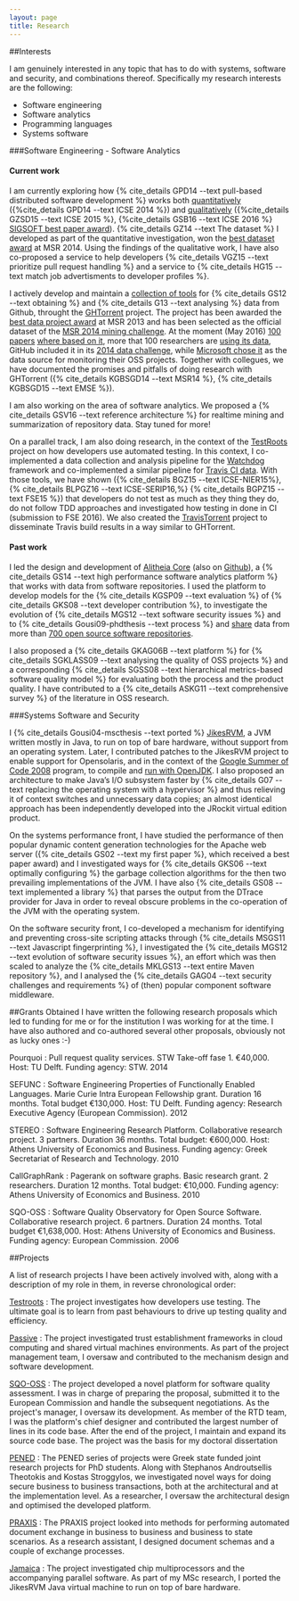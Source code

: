 ```yaml
---
layout: page
title: Research
---
```


##Interests

I am genuinely interested in any topic that has to do with systems, software and security, and combinations thereof. Specifically my research interests are
the following:

* Software engineering
* Software analytics
* Programming languages
* Systems software

###Software Engineering - Software Analytics

#### Current work

I am currently exploring how
{% cite_details GPD14 --text pull-based distributed software development %} works both [quantitatively](https://github.com/gousiosg/pullreqs)
({%cite_details GPD14 --text ICSE 2014 %}) and
[qualitatively](https://github.com/gousiosg/pullreqs-survey)
({%cite_details GZSD15 --text ICSE 2015 %},
{%cite_details GSB16 --text ICSE 2016 %}
[SIGSOFT best paper award](http://2016.icse.cs.txstate.edu/program/awards)).
{% cite_details GZ14 --text The dataset %} I developed as part of the
quantitative investigation, won the [best dataset award](http://2014.msrconf.org/history.php) at MSR 2014. Using the findings of the qualitative work, I have
also co-proposed a service to help developers
{% cite_details VGZ15 --text prioritize pull request handling %} and a service to {% cite_details HG15 --text match job advertisments to developer profiles %}.

I actively develop and maintain a
[collection of tools](https://github.com/gousiosg/github-mirror) for
{% cite_details GS12 --text obtaining %}
and {% cite_details G13 --text analysing %} data from Github, throught the [GHTorrent](https://ghtorrent.org) project. The project has been awarded
the [best data project award](http://2014.msrconf.org/history.php) at MSR 2013
and has been selected as the official dataset of the
[MSR 2014 mining challenge](http://2014.msrconf.org/challenge.php).
At the moment (May 2016)
[100 papers](https://scholar.google.gr/scholar?oi=bibs&hl=en&cites=11132126230347149781)
[where based on it](http://ghtorrent.org/halloffame.html), more that 100 researchers are [using its data](http://ghtorrent.org/raw.html), GitHub included it in its
[2014 data challenge](https://github.com/blog/1864-third-annual-github-data-challenge), while [Microsoft chose it](/bibliography/Gousit16f.html) as the data source for monitoring their OSS projects.
Together with collegues, we have documented the promises and pitfalls of doing research with GHTorrent
({% cite_details KGBSGD14 --text MSR14 %},
{% cite_details KGBSGD15 --text EMSE %}).

I am also working on the area of software analytics. We proposed a
{% cite_details GSV16 --text reference architecture %} for realtime mining
and summarization of repository data. Stay tuned for more!

On a parallel track, I am also doing research, in the context of the
[TestRoots](http://testroots.org) project on how developers use automated
testing. In this context, I co-implemented a data collection and analysis
pipeline for the [Watchdog](https://github.com/TestRoots/watchdog) framework
and co-implemented a similar pipeline for [Travis CI data](https://github.com/Inventitech/travis-analysis). With those tools, we have shown
({% cite_details BGZ15 --text ICSE-NIER15%},
{% cite_details BLPGZ16 --text ICSE-SERIP16,%}
{% cite_details BGPZ15 --text FSE15 %}) that developers
do not test as much as they thing they do, do not follow TDD approaches and
investigated how testing in done in CI (submission to FSE 2016). We also
created the [TravisTorrent](http://travistorrent.testroots.org) project to
disseminate Travis build results in a way similar to GHTorrent.

#### Past work
I led the design and development of [Alitheia Core](http://www.sqo-oss.org)
(also on [Github](https://github.com/istlab/Alitheia-Core)), a
{% cite_details GS14 --text high performance software analytics platform %}
that works with data from software repositories. I used the platform to develop models for the {% cite_details KGSP09 --text evaluation %} of
{% cite_details GKS08 --text developer contribution %}, to investigate the evolution of {% cite_details MGS12 --text software security issues %} and to
{% cite_details Gousi09-phdthesis --text process %}
and [share](http://demo.sqo-oss.org) data from more than
[700 open source software repositories](http://ikaria.dmst.aueb.gr/repositories/).

I also proposed a
{% cite_details GKAG06B --text platform %} for
{% cite_details SGKLASS09 --text analysing the quality of OSS projects %} and a
corresponding
{% cite_details SGSS08 --text hierarchical metrics-based software quality model %} for evaluating both the
process and the product quality. I have contributed to a
{% cite_details ASKG11 --text comprehensive survey %} of the literature in OSS research.

###Systems Software and Security

I {% cite_details Gousi04-mscthesis --text ported %} [JikesRVM](http://jikesrvm.org),
a JVM written mostly in Java, to run on top of bare hardware, without support
from an operating system. Later, I contributed patches to the JikesRVM project
to enable support for Opensolaris, and in the context of the [Google Summer of
Code 2008](http://code.google.com/soc/2008/jikesrvm/about.html) program, to
compile and [run with OpenJDK](http://docs.codehaus.org/display/RVM/Acknowledgments). I also proposed
an architecture to make Java’s I/O subsystem faster by
{% cite_details G07 --text replacing the operating system with a hypervisor %}
and thus relieving it of
context switches and unnecessary data copies; an almost identical approach has
been independently developed into the JRockit virtual edition product.

On the systems performance front, I have studied the performance of then popular
dynamic content generation technologies for the Apache web server
({% cite_details GS02 --text my first paper %}, which received a best paper award) and I
investigated ways for {% cite_details GKS06 --text optimally configuring %} the
garbage collection algorithms for the then two prevailing implementations of the
JVM. I have also {% cite_details GS08 --text implemented a library %}
that parses the output from the DTrace
provider for Java in order to reveal obscure problems in the co-operation of the
JVM with the operating system.

On the software security front, I co-developed a mechanism for identifying and
preventing cross-site scripting attacks through {% cite_details MSGS11 --text Javascript fingerprinting %},
I investigated the
{% cite_details MGS12 --text evolution of software security issues %}, an effort which
was then scaled to analyze the {% cite_details MKLGS13 --text entire Maven repository %}, and I analysed
the {% cite_details GAG04 --text security challenges and requirements %}
of (then) popular component software middleware.

##Grants Obtained
I have written the following research proposals which led to funding for
me or for the institution I was working for at the time. I have also authored
and co-authored several other proposals, obviously not as lucky ones :-)

Pourquoi
: Pull request quality services. STW Take-off fase 1. &euro;40,000. Host: TU Delft. Funding agency: STW. 2014

SEFUNC
: Software Engineering Properties of Functionally Enabled
Languages. Marie Curie Intra European Fellowship grant. Duration 16 months.
Total budget &euro;130,000. Host: TU Delft. Funding agency: Research
Executive Agency (European Commission). 2012

STEREO
: Software Engineering Research Platform.
Collaborative research project. 3 partners. Duration 36 months. Total
budget: &euro;600,000. Host: Athens University of Economics and Business. Funding agency: Greek Secretariat of Research and Technology. 2010

CallGraphRank
: Pagerank on software graphs.  Basic research grant. 2
researchers. Duration 12 months. Total budget: &euro;10,000. Funding agency:
Athens University of Economics and Business. 2010

SQO-OSS
: Software Quality Observatory for Open Source Software. Collaborative research project. 6 partners. Duration 24 months.
Total budget &euro;1,638,000. Host: Athens University of Economics and Business. Funding agency: European Commission. 2006

##Projects

A list of research projects I have been actively involved with, along with a description of my role in them, in reverse chronological order:

[Testroots](http://testroots.org)
: The project investigates how developers use testing. The ultimate goal is to
learn from past behaviours to drive up testing quality and efficiency.

[Passive](http://ict-passive.eu/)
: The project investigated trust establishment frameworks in cloud computing and shared virtual machines environments. As part of the project management team, I oversaw and contributed to the mechanism design and software development.

[SQO-OSS](http://www.sqo-oss.org)
: The project developed a novel platform for software quality assessment. I was in charge of preparing the proposal, submitted it to the European Commission and handle the subsequent negotiations. As the project's manager, I oversaw its development. As member of the RTD team, I was the platform's chief designer and contributed the largest number of lines in its code base. After the end of the project, I maintain and expand its source code base. The project was the basis for my doctoral dissertation

[PENED](http://istlab.dmst.aueb.gr/content/projects/p_pened_b2b.html)
: The PENED series of projects were Greek state funded joint research projects for PhD students. Along with Stephanos Androutsellis Theotokis and Kostas Stroggylos, we investigated novel ways for doing secure business to business transactions, both at the architectural and at the implementation level. As a researcher, I oversaw the architectural design and optimised the developed platform.

[PRAXIS](http://istlab.dmst.aueb.gr/content/projects/p_praxis.html)
: The PRAXIS project looked into methods for performing automated document exchange in business to business and business to state scenarios. As a research assistant, I designed document schemas and a couple of exchange processes.

[Jamaica](http://apt.cs.man.ac.uk/projects/jamaica/)
: The project investigated chip multiprocessors and the accompanying parallel software. As part of my MSc research, I ported the JikesRVM Java virtual machine to run on top of bare hardware.
